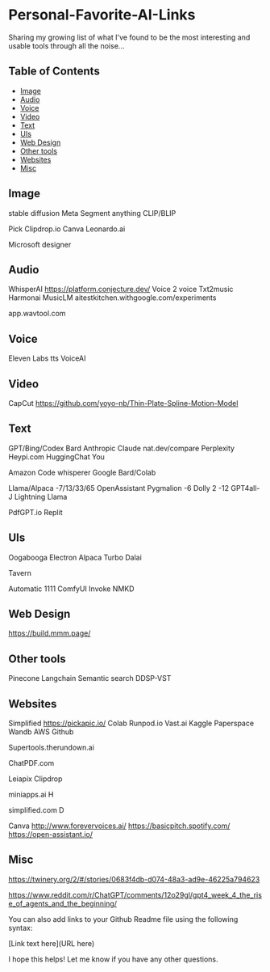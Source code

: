 # Personal-Favorite-AI-Links
Sharing my growing list of what I've found to be the most interesting and usable tools through all the noise...


## Table of Contents

- [Image](#image)
- [Audio](#audio)
- [Voice](#voice)
- [Video](#video)
- [Text](#text)
- [UIs](#uis)
- [Web Design](#web-design)
- [Other tools](#other-tools)
- [Websites](#websites)
- [Misc](#misc)



## Image

   stable diffusion 
   Meta Segment anything 
   CLIP/BLIP

   Pick
   Clipdrop.io
   Canva
   Leonardo.ai

   Microsoft designer


## Audio 

   WhisperAI
   https://platform.conjecture.dev/
   Voice 2 voice
   Txt2music
   Harmonai
   MusicLM aitestkitchen.withgoogle.com/experiments


   app.wavtool.com


## Voice

   Eleven Labs tts
   VoiceAI


## Video

   CapCut
   https://github.com/yoyo-nb/Thin-Plate-Spline-Motion-Model


## Text

   GPT/Bing/Codex
   Bard
   Anthropic Claude nat.dev/compare
   Perplexity
   Heypi.com
   HuggingChat
   You
   
   Amazon Code whisperer 
   Google Bard/Colab
   
   Llama/Alpaca -7/13/33/65
   OpenAssistant
   Pygmalion -6
   Dolly 2 -12
   GPT4all-J 
   Lightning Llama


    
      

   PdfGPT.io
   Replit
   
   
   
   
   
   
   
   
   
   


## UIs

   Oogabooga
   Electron
   Alpaca Turbo
   Dalai

   Tavern

   Automatic 1111
   ComfyUI
   Invoke
   NMKD 


## Web Design

https://build.mmm.page/


## Other tools

Pinecone 
Langchain 
Semantic search 
DDSP-VST



## Websites 

Simplified 
https://pickapic.io/
Colab 
Runpod.io 
Vast.ai 
Kaggle 
Paperspace 
Wandb 
AWS 
Github


Supertools.therundown.ai


ChatPDF.com


Leiapix 
Clipdrop

miniapps.ai 
H


simplified.com 
D


Canva 
http://www.forevervoices.ai/
https://basicpitch.spotify.com/
https://open-assistant.io/


## Misc

https://twinery.org/2/#/stories/0683f4db-d074-48a3-ad9e-46225a794623






https://www.reddit.com/r/ChatGPT/comments/12o29gl/gpt4_week_4_the_rise_of_agents_and_the_beginning/


You can also add links to your Github Readme file using the following syntax:


[Link text here](URL here)


I hope this helps! Let me know if you have any other questions.
